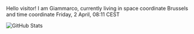 Hello visitor! I am Giammarco, currently living in space coordinate Brussels and time coordinate Friday, 2 April, 08:11 CEST

![GitHub Stats](https://github-readme-stats.vercel.app/api?username=grcasanova)
